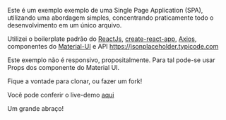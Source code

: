 Este é um exemplo exemplo de uma Single Page Application (SPA), utilizando uma abordagem simples, concentrando praticamente todo o desenvolvimento em um único arquivo.

Utilizei o boilerplate padrão do [ReactJs](https://reactjs.org), [create-react-app](https://pt-br.reactjs.org/docs/create-a-new-react-app.html), [Axios](https://github.com/axios/axios), componentes do [Material-UI](https://material-ui.com/pt/) e API https://jsonplaceholder.typicode.com

Este exemplo não é responsivo, propositalmente. Para tal pode-se usar Props dos componente do Material UI.

Fique a vontade para clonar, ou fazer um fork!

Você pode conferir o live-demo [aqui](https://frederico-org.netlify.com)

Um grande abraço!
